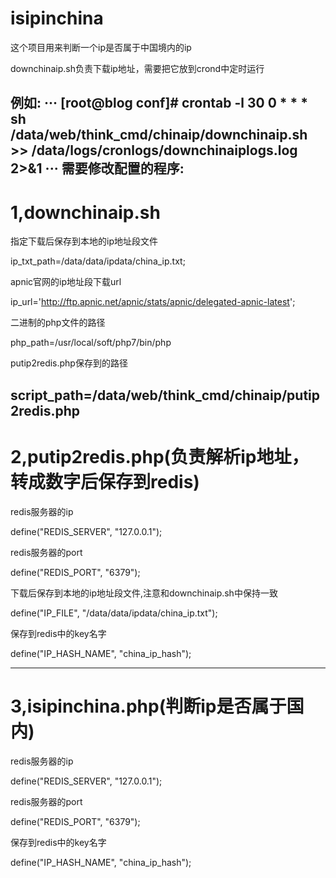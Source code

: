 # isipinchina
这个项目用来判断一个ip是否属于中国境内的ip


downchinaip.sh负责下载ip地址，需要把它放到crond中定时运行

例如:
···
[root@blog conf]# crontab -l
30 0 * * * sh /data/web/think_cmd/chinaip/downchinaip.sh >> /data/logs/cronlogs/downchinaiplogs.log 2>&1
···
需要修改配置的程序:
---
# 1,downchinaip.sh


指定下载后保存到本地的ip地址段文件

ip_txt_path=/data/data/ipdata/china_ip.txt;

apnic官网的ip地址段下载url

ip_url='http://ftp.apnic.net/apnic/stats/apnic/delegated-apnic-latest';

二进制的php文件的路径

php_path=/usr/local/soft/php7/bin/php

putip2redis.php保存到的路径

script_path=/data/web/think_cmd/chinaip/putip2redis.php
---
# 2,putip2redis.php(负责解析ip地址，转成数字后保存到redis)

redis服务器的ip

define("REDIS_SERVER", "127.0.0.1");

redis服务器的port

define("REDIS_PORT", "6379");

下载后保存到本地的ip地址段文件,注意和downchinaip.sh中保持一致

define("IP_FILE", "/data/data/ipdata/china_ip.txt");

保存到redis中的key名字

define("IP_HASH_NAME", "china_ip_hash");

---
# 3,isipinchina.php(判断ip是否属于国内)

redis服务器的ip

define("REDIS_SERVER", "127.0.0.1");

redis服务器的port

define("REDIS_PORT", "6379");

保存到redis中的key名字

define("IP_HASH_NAME", "china_ip_hash");


